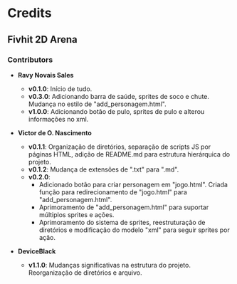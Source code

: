 # Credits

## Fivhit 2D Arena

### Contributors

- **Ravy Novais Sales**  
  - **v0.1.0**: Início de tudo.  
  - **v0.3.0**: Adicionando barra de saúde, sprites de soco e chute. Mudança no estilo de "add_personagem.html".  
  - **v1.0.0**: Adicionando botão de pulo, sprites de pulo e alterou informações no xml.

- **Victor de O. Nascimento**  
  - **v0.1.1**: Organização de diretórios, separação de scripts JS por páginas HTML, adição de README.md para estrutura hierárquica do projeto.  
  - **v0.1.2**: Mudança de extensões de ".txt" para ".md".  
  - **v0.2.0**:
    - Adicionado botão para criar personagem em "jogo.html". Criada função para redirecionamento de "jogo.html" para "add_personagem.html".  
    - Aprimoramento de "add_personagem.html" para suportar múltiplos sprites e ações.  
    - Aprimoramento do sistema de sprites, reestruturação de diretórios e modificação do modelo "xml" para seguir sprites por ação.

- **DeviceBlack**  
  - **v1.1.0**: Mudanças significativas na estrutura do projeto. Reorganização de diretórios e arquivo.